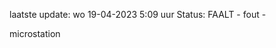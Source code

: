 laatste update: 
wo 19-04-2023  5:09   uur 
Status: FAALT - fout - 
<div class="service R">microstation</div>